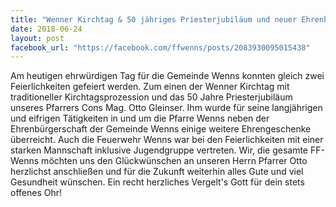 ```yaml
---
title: "Wenner Kirchtag & 50 jähriges Priesterjubiläum und neuer Ehrenbürger in der Gemeinde Wenns"
date: 2018-06-24
layout: post
facebook_url: "https://facebook.com/ffwenns/posts/2083930095015438"
---
```


Am heutigen ehrwürdigen Tag für die Gemeinde Wenns konnten gleich zwei Feierlichkeiten gefeiert werden. Zum einen der Wenner Kirchtag mit traditioneller Kirchtagsprozession und das 50 Jahre Priesterjubiläum unseres Pfarrers Cons Mag. Otto Gleinser. Ihm wurde für seine langjährigen und eifrigen Tätigkeiten in und um die Pfarre Wenns neben der Ehrenbürgerschaft der Gemeinde Wenns einige weitere Ehrengeschenke überreicht. Auch die Feuerwehr Wenns war bei den Feierlichkeiten mit einer starken Mannschaft inklusive Jugendgruppe vertreten.
Wir, die gesamte FF-Wenns möchten uns den Glückwünschen an unseren Herrn Pfarrer Otto herzlichst anschließen und für die Zukunft weiterhin alles Gute und viel Gesundheit wünschen. Ein recht herzliches Vergelt's Gott für dein stets offenes Ohr!